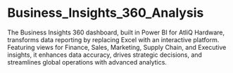 # Business_Insights_360_Analysis
The Business Insights 360 dashboard, built in Power BI for AtliQ Hardware, transforms data reporting by replacing Excel with an interactive platform. Featuring views for Finance, Sales, Marketing, Supply Chain, and Executive insights, it enhances data accuracy, drives strategic decisions, and streamlines global operations with advanced analytics.
